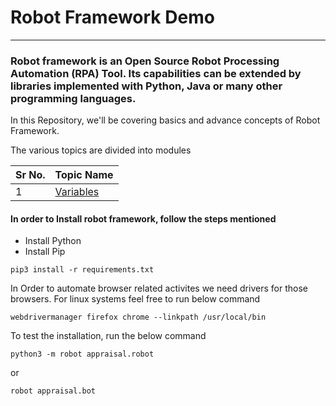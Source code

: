 # Robot Framework Demo

---

### Robot framework is an Open Source Robot Processing Automation (RPA) Tool. Its capabilities can be extended by libraries implemented with Python, Java or many other programming languages.

In this Repository, we'll be covering basics and advance concepts of Robot Framework.

The various topics are divided into modules

| Sr No. | Topic Name |
| ------ | ---------- |
|    1   |  [Variables](https://github.com/r4rajat/robot-framework-demo/tree/master/1.%20Variables)     |




#### In order to Install robot framework, follow the steps mentioned


- Install Python
- Install Pip

```
pip3 install -r requirements.txt
```

In Order to automate browser related activites we need drivers for those browsers. For linux systems feel free to run below command


```
webdrivermanager firefox chrome --linkpath /usr/local/bin 
```

To test the installation, run the below command

```
python3 -m robot appraisal.robot
```

or

```
robot appraisal.bot
```